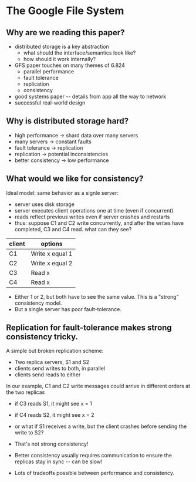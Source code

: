 # The Google File System

## Why are we reading this paper?

* distributed storage is a key abstraction
    * what should the interface/semantics look like?
    * how should it work internally?
* GFS paper touches on many themes of 6.824
    * parallel performance
    * fault tolerance
    * replication
    * consistency
* good systems paper -- details from app all the way to network
* successful real-world design

## Why is distributed storage hard?

* high performance -> shard data over many servers
* many servers -> constant faults
* fault tolerance -> replication
* replication -> potential inconsistencies
* better consistency -> low performance

## What would we like for consistency?

Ideal model: same behavior as a signle server:

* server uses disk storage
* server executes client operations one at time (even if concurrent)
* reads reflect previous writes even if server crashes and restarts
* thus: suppose C1 and C2 write concurrently, and after the writes have completed, C3 and C4 read. what can they see?

| client | options |
| --- | --- |
| C1 | Write x equal 1 |
| C2 | Write x equal 2 |
| C3 | Read x |
| C4 | Read x |

* Either 1 or 2, but both have to see the same value. This is a "strong" consistency model.
* But a single server has poor fault-tolerance.

## Replication for fault-tolerance makes strong consistency tricky.

A simple but broken replication scheme:

* Two replica servers, S1 and S2
* clients send writes to both, in parallel
* clients send reads to either

In our example, C1 and C2 write messages could arrive in different orders at the two replicas

* if C3 reads S1, it might see x = 1
* if C4 reads S2, it might see x = 2

* or what if S1 receives a write, but the client crashes before sending the write to S2? 
* That's not strong consistency!
* Better consistency usually requires communication to ensure the replicas stay in sync -- can be slow!
* Lots of tradeoffs possible between performance and consistency.